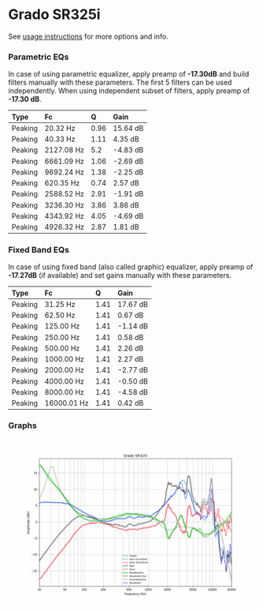 # Grado SR325i
See [usage instructions](https://github.com/jaakkopasanen/AutoEq#usage) for more options and info.

### Parametric EQs
In case of using parametric equalizer, apply preamp of **-17.30dB** and build filters manually
with these parameters. The first 5 filters can be used independently.
When using independent subset of filters, apply preamp of **-17.30 dB**.

| Type    | Fc         |    Q | Gain     |
|:--------|:-----------|:-----|:---------|
| Peaking | 20.32 Hz   | 0.96 | 15.64 dB |
| Peaking | 40.33 Hz   | 1.11 | 4.35 dB  |
| Peaking | 2127.08 Hz | 5.2  | -4.83 dB |
| Peaking | 6661.09 Hz | 1.06 | -2.69 dB |
| Peaking | 9692.24 Hz | 1.38 | -2.25 dB |
| Peaking | 620.35 Hz  | 0.74 | 2.57 dB  |
| Peaking | 2588.52 Hz | 2.91 | -1.91 dB |
| Peaking | 3236.30 Hz | 3.86 | 3.86 dB  |
| Peaking | 4343.92 Hz | 4.05 | -4.69 dB |
| Peaking | 4926.32 Hz | 2.87 | 1.81 dB  |

### Fixed Band EQs
In case of using fixed band (also called graphic) equalizer, apply preamp of **-17.27dB**
(if available) and set gains manually with these parameters.

| Type    | Fc          |    Q | Gain     |
|:--------|:------------|:-----|:---------|
| Peaking | 31.25 Hz    | 1.41 | 17.67 dB |
| Peaking | 62.50 Hz    | 1.41 | 0.67 dB  |
| Peaking | 125.00 Hz   | 1.41 | -1.14 dB |
| Peaking | 250.00 Hz   | 1.41 | 0.58 dB  |
| Peaking | 500.00 Hz   | 1.41 | 2.26 dB  |
| Peaking | 1000.00 Hz  | 1.41 | 2.27 dB  |
| Peaking | 2000.00 Hz  | 1.41 | -2.77 dB |
| Peaking | 4000.00 Hz  | 1.41 | -0.50 dB |
| Peaking | 8000.00 Hz  | 1.41 | -4.58 dB |
| Peaking | 16000.01 Hz | 1.41 | 0.42 dB  |

### Graphs
![](./Grado%20SR325i.png)